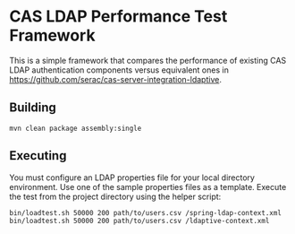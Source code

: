 CAS LDAP Performance Test Framework
===================================

This is a simple framework that compares the performance of existing CAS LDAP authentication components versus equivalent ones in https://github.com/serac/cas-server-integration-ldaptive.

Building
-------

    mvn clean package assembly:single

Executing
---------

You must configure an LDAP properties file for your local directory environment. Use one of the sample properties files as a template. Execute the test from the project directory using the helper script:

    bin/loadtest.sh 50000 200 path/to/users.csv /spring-ldap-context.xml
    bin/loadtest.sh 50000 200 path/to/users.csv /ldaptive-context.xml

